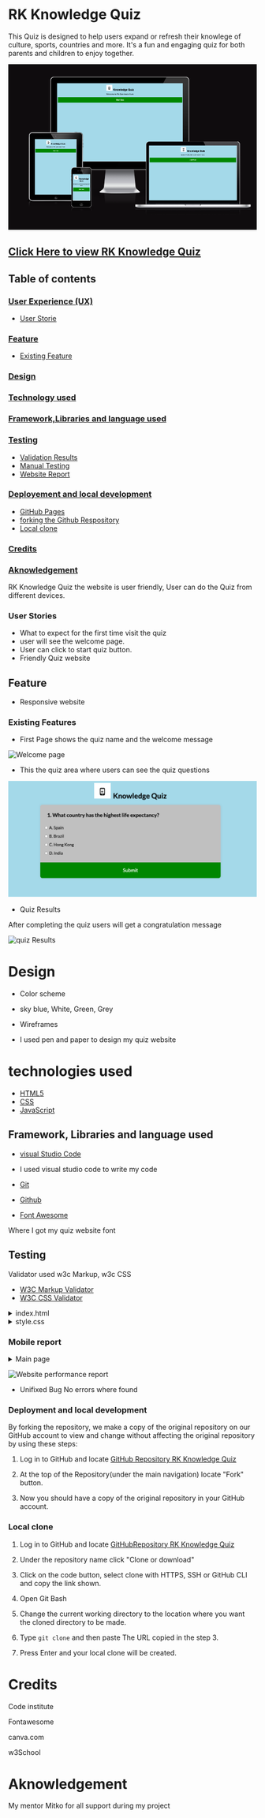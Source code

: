 # RK Knowledge Quiz
This Quiz is designed to help users expand or refresh their knowlege of culture, sports, countries and more. It's a fun and engaging quiz for both parents and children to enjoy together.

![Responsive image](assets/images/landing.png)

[Click Here to view RK Knowledge Quiz](https://ramyapepone.github.io/rk-knowledge-quiz/)
---
## Table of contents
### [User Experience (UX)](#user-experience-ux)
* [User Storie](#user-stories)

### [Feature](#Feautures)
* [Existing Feature](#Existing-Features)
### [Design](#desing)
### [Technology used](#technologies-used)
### [Framework,Libraries and language used](#frameworkslibraries-and-language-used)
### [Testing](#testing-1)
* [Validation Results](#validation-results)
* [Manual Testing](#manual-testing)
* [Website Report](#report)

### [Deployement and local development](#deployement-and-local-development)
* [GitHub Pages](#github-pages)
* [forking the Github Respository](#forking-the-github-respository)
* [Local clone](#local-clone)
### [Credits](#credits)
### [Aknowledgement](#aknowledgement)

RK Knowledge Quiz the website is user friendly, User can do the Quiz from different devices.

### User Stories
* What to expect for the first time visit the quiz
* user will see the welcome page.
* User can click to start quiz button.
* Friendly Quiz website

## Feature
* Responsive website

### Existing Features
* First Page shows the quiz name and the welcome message

![Welcome page](assets/images/welcomepage.png)

* This the quiz area where users can see the quiz questions

![Quiz area](assets/images/quizarea.png)

* Quiz Results

After completing the quiz users will get a congratulation message

![quiz Results](assets/images/quizresult.png)

# Design
* Color scheme
* sky blue, White, Green, Grey

* Wireframes
* I used pen and paper to design my quiz website

# technologies used
 * [HTML5](https://en.wikipedia.org/wiki/HTML)
 * [CSS](https://en.wikipedia.org/wiki/CSS)
 * [JavaScript](https://en.wikipedia.org/wiki/JavaScript)

## Framework, Libraries and language used

* [visual Studio Code](https://code.visualstudio.com/)

* I used visual studio code to write my code

* [Git](https://git-scm.com/)
* [Github](https://github.com/)
* [Font Awesome](https://fontawesome.com/)

Where I got my quiz website font

## Testing 

Validator used w3c Markup, w3c CSS

* [W3C Markup Validator](https://validator.w3.org/)
* [W3C CSS Validator](https://jigsaw.w3.org/css-validator/)

<details>
<summary>index.html
</summary>

![Main page result](assets/images/completed.png)

</details>

<details>
<summary>style.css
</summary>

![Main page result](assets/images/cssvalid.png)
</details>

### Mobile report
<details>
<summary>Main page
</details>

![Website performance report](assets/images/performance.png)

* Unifixed Bug 
No errors where found

### Deployment and local development 

By forking the repository, we make a copy of the original repository on our GitHub account to view and change without affecting the original repository by using these steps:

1. Log in to GitHub and locate [GitHub Repository RK Knowledge Quiz](https://ramyapepone.github.io/rk-knowledge-quiz/)

2. At the top of the Repository(under the main navigation) locate "Fork" button.

3. Now you should have a copy of the original repository in your GitHub account.

### Local clone

1. Log in to GitHub and locate [GitHubRepository RK Knowledge Quiz](https://github.com/RamyApepone/rk-knowledge-quiz.git)

2. Under the repository name click "Clone or download"

3. Click on the code button, select clone with HTTPS, SSH or GitHub CLI and copy the link shown.

4. Open Git Bash

5. Change the current working directory to the location where you want the cloned directory to be made.

6. Type `git clone` and then paste The URL copied in the step 3.
7. Press Enter and your local clone will be created.

# Credits
Code institute

Fontawesome

canva.com 

w3School

# Aknowledgement
My mentor Mitko for all support during my project
